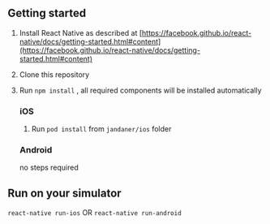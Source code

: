 ## Getting started

1. Install React Native as described at [https://facebook.github.io/react-native/docs/getting-started.html#content](https://facebook.github.io/react-native/docs/getting-started.html#content)
2. Clone this repository
3. Run `npm install` , all required components will be installed automatically

    ### iOS
      
    1. Run `pod install` from `jandaner/ios` folder
    
    ### Android
    
    no steps required

## Run on your simulator

`react-native run-ios`
OR
`react-native run-android`
